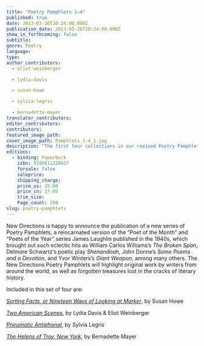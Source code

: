 ```yaml
---
title: "Poetry Pamphlets 1–4"
published: true
date: 2013-03-26T20:24:00.000Z
publication_date: 2013-03-26T20:24:00.000Z
show_in_forthcoming: false
subtitle:
genre: Poetry
language:
type:
author_contributors:
  - eliot-weinberger

  - lydia-davis

  - susan-howe

  - sylvia-legris

  - bernadette-mayer
translator_contributors:
editor_contributors:
contributors:
featured_image_path:
cover_image_path: Pamphlets_1-4_1.jpg
description: "The first four collections in our revived Poetry Pamphlet series in one package at a bargain price "
editions:
  - binding: Paperback
    isbn: 9780811220637
    forsale: false
    saleprice:
    shipping_charge:
    price_us: 35.00
    price_cn: 37.00
    trim_size:
    Page_count: 200
slug: poetry-pamphlets
---
```


New Directions is happy to announce the publication of a new series of Poetry Pamphlets, a reincarnated version of the “Poet of the Month” and “Poets of the Year” series James Laughlin published in the 1940s, which brought out such eclectic hits as William Carlos Williams’s _The Broken Span_, Delmore Schwartz’s poetic play _Shenandoah_, John Donne’s _Some Poems and a Devotion_, and Yvor Winters’s _Giant Weapon_, among many others. The New Directions Poetry Pamphlets will highlight original work by writers from around the world, as well as forgotten treasures lost in the cracks of literary history.

Included in this set of four are:

[_Sorting Facts, or Nineteen Ways of Looking at Marker_](http://ndbooks.com/book/sorting-facts-or-nineteen-ways-of-looking-at-marker), by Susan Howe

[_Two American Scenes_](http://ndbooks.com/book/two-american-scenes-our-village-a-journey-on-the-colorado-river), by Lydia Davis & Eliot Weinberger

[_Pneumatic Antiphonal_](http://ndbooks.com/book/pneumatic-antiphonal), by Sylvia Legris

[_The Helens of Troy, New York_](http://ndbooks.com/book/the-helens-of-troy-new-york), by Bernadette Mayer

